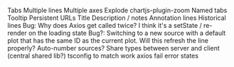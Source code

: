 Tabs
Multiple lines
Multiple axes
Explode
chartjs-plugin-zoom
Named tabs
Tooltip
Persistent URLs
Title
Description / notes
Annotation lines
Historical lines
Bug: Why does Axios get called twice? I think it's a setState / re-render on the loading state
Bug?: Switching to a new source with a default plot that has the same ID as the current plot. Will this refresh the line properly?
Auto-number sources?
Share types between server and client (central shared lib?)
tsconfig to match work
axios fail error states